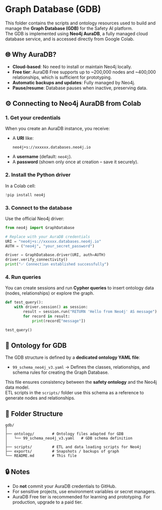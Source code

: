 # Graph Database (GDB)

This folder contains the scripts and ontology resources used to build and manage the **Graph Database (GDB)** for the Safety AI platform.  
The GDB is implemented using **Neo4j AuraDB**, a fully managed cloud database service, and is accessed directly from Google Colab.

## 🌐 Why AuraDB?

- **Cloud-based**: No need to install or maintain Neo4j locally.  
- **Free tier**: AuraDB Free supports up to ~200,000 nodes and ~400,000 relationships, which is sufficient for prototyping.  
- **Automatic backups and updates**: Fully managed by Neo4j.  
- **Pause/resume**: Database pauses when inactive, preserving data.

## ⚙️ Connecting to Neo4j AuraDB from Colab

### 1. Get your credentials
When you create an AuraDB instance, you receive:
- A **URI** like:  
  ```
  neo4j+s://xxxxxx.databases.neo4j.io
  ```
- A **username** (default: `neo4j`).  
- A **password** (shown only once at creation – save it securely).  

### 2. Install the Python driver
In a Colab cell:
```python
!pip install neo4j
```

### 3. Connect to the database
Use the official Neo4j driver:

```python
from neo4j import GraphDatabase

# Replace with your AuraDB credentials
URI = "neo4j+s://xxxxxx.databases.neo4j.io"
AUTH = ("neo4j", "your_secret_password")

driver = GraphDatabase.driver(URI, auth=AUTH)
driver.verify_connectivity()
print("✅ Connection established successfully")
```

### 4. Run queries
You can create sessions and run **Cypher queries** to insert ontology data (nodes, relationships) or explore the graph.

```python
def test_query():
    with driver.session() as session:
        result = session.run("RETURN 'Hello from Neo4j' AS message")
        for record in result:
            print(record["message"])

test_query()
```

## 📘 Ontology for GDB

The GDB structure is defined by a **dedicated ontology YAML file**:  

- `99_schema_neo4j_v3.yaml` → Defines the classes, relationships, and schema rules for creating the Graph Database.  

This file ensures consistency between the **safety ontology** and the Neo4j data model.  
ETL scripts in the `scripts/` folder use this schema as a reference to generate nodes and relationships.

## 📂 Folder Structure

```
gdb/
│
├── ontology/        # Ontology files adapted for GDB
│   └── 99_schema_neo4j_v3.yaml   # GDB schema definition
│
├── scripts/         # ETL and data loading scripts for Neo4j
├── exports/         # Snapshots / backups of graph
└── README.md        # This file
```

## 🔒 Notes
- Do **not** commit your AuraDB credentials to GitHub.  
- For sensitive projects, use environment variables or secret managers.  
- AuraDB Free tier is recommended for learning and prototyping. For production, upgrade to a paid tier.  
